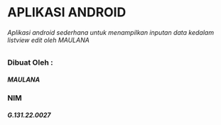 # APLIKASI ANDROID
###### Aplikasi android sederhana untuk menampilkan inputan data kedalam listview edit oleh MAULANA

### Dibuat Oleh :
##### MAULANA
### NIM 
##### G.131.22.0027
